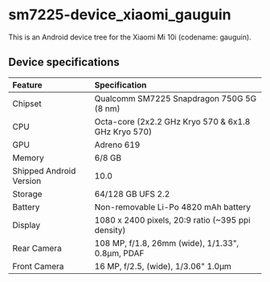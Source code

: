 # sm7225-device_xiaomi_gauguin

This is an Android device tree for the Xiaomi Mi 10i (codename: gauguin).

## Device specifications

| Feature                 | Specification                                                   |
| :---------------------- | :---------------------------------------------------------------|
| Chipset                 | Qualcomm SM7225 Snapdragon 750G 5G (8 nm)                       |
| CPU                     | Octa-core (2x2.2 GHz Kryo 570 & 6x1.8 GHz Kryo 570)             |
| GPU                     | Adreno 619                                                      |
| Memory                  | 6/8 GB                                                          |
| Shipped Android Version | 10.0                                                            |
| Storage                 | 64/128 GB UFS 2.2                                               |
| Battery                 | Non-removable Li-Po 4820 mAh battery                            |
| Display                 | 1080 x 2400 pixels, 20:9 ratio (~395 ppi density)               |
| Rear Camera             | 108 MP, f/1.8, 26mm (wide), 1/1.33", 0.8µm, PDAF                |
| Front Camera            | 16 MP, f/2.5, (wide), 1/3.06" 1.0µm                             |
